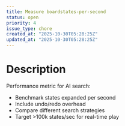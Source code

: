 ```yaml
---
title: Measure boardstates-per-second
status: open
priority: 4
issue_type: chore
created_at: "2025-10-30T05:28:25Z"
updated_at: "2025-10-30T05:28:25Z"
---
```


# Description

Performance metric for AI search:
- Benchmark states expanded per second
- Include undo/redo overhead
- Compare different search strategies
- Target >100k states/sec for real-time play
